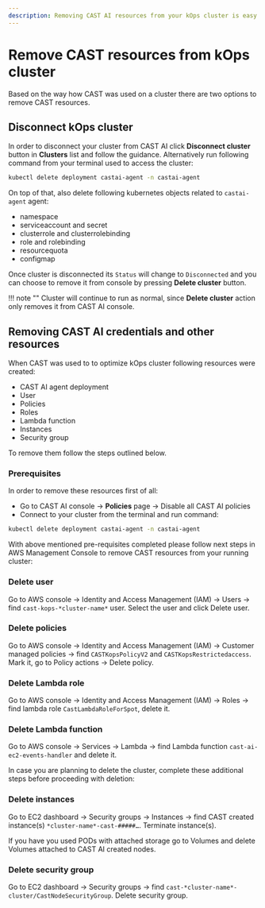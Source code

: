 ```yaml
---
description: Removing CAST AI resources from your kOps cluster is easy as 1,2,3. Read on to find out more.
---
```


# Remove CAST resources from kOps cluster

Based on the way how CAST was used on a cluster there are two options to remove CAST resources.

## Disconnect kOps cluster

In order to disconnect your cluster from CAST AI click **Disconnect cluster** button in **Clusters** list and follow the guidance.  Alternatively run following command from your terminal used to access the cluster:

```bash
kubectl delete deployment castai-agent -n castai-agent
```

On top of that, also delete following kubernetes objects related to `castai-agent` agent:

- namespace
- serviceaccount and secret
- clusterrole and clusterrolebinding
- role and rolebinding
- resourcequota
- configmap

Once cluster is disconnected its `Status` will change to `Disconnected` and you can choose to remove it from console by pressing **Delete cluster** button.

!!! note ""
    Cluster will continue to run as normal, since **Delete cluster** action only removes it from CAST AI console.

## Removing CAST AI credentials and other resources

When CAST was used to to optimize kOps cluster following resources were created:

- CAST AI agent deployment
- User
- Policies
- Roles
- Lambda function
- Instances
- Security group

To remove them follow the steps outlined below.

### Prerequisites

In order to remove these resources first of all:

- Go to CAST AI console → **Policies** page → Disable all CAST AI policies
- Connect to your cluster from the terminal and run command:

```bash
kubectl delete deployment castai-agent -n castai-agent
```

With above mentioned pre-requisites completed please follow next steps in AWS Management Console to remove CAST resources from your running cluster:

### Delete user

Go to AWS console → Identity and Access Management (IAM) → Users → find `cast-kops-*cluster-name*`  user. Select the user and click Delete user.

### Delete policies

Go to AWS console → Identity and Access Management (IAM) → Customer managed policies → find `CASTKopsPolicyV2` and `CASTKopsRestrictedaccess`. Mark it, go to Policy actions → Delete policy.

### Delete Lambda role

Go to AWS console → Identity and Access Management (IAM) → Roles → find lambda role `CastLambdaRoleForSpot`, delete it.

### Delete Lambda function

Go to AWS console → Services → Lambda → find Lambda function `cast-ai-ec2-events-handler` and delete it.

In case you are planning to delete the cluster, complete these additional steps before proceeding with deletion:

### Delete instances

Go to EC2 dashboard → Security groups → Instances → find CAST created instance(s) `*cluster-name*-cast-#####…`. Terminate instance(s).

If you have you used PODs with attached storage go to Volumes and delete Volumes attached to CAST AI created nodes.

### Delete security group

Go to EC2 dashboard → Security groups → find `cast-*cluster-name*-cluster/CastNodeSecurityGroup`. Delete security group.
